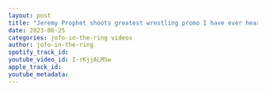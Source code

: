 ```yaml
---
layout: post
title: "Jeremy Prophet shoots greatest wrestling promo I have ever heard"
date: 2023-06-25
categories: jofo-in-the-ring videos
author: jofo-in-the-ring
spotify_track_id: 
youtube_video_id: I-rKjjALMSw
apple_track_id: 
youtube_metadata: 
---
```

